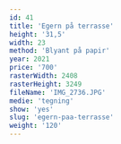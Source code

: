 ```yaml
---
id: 41
title: 'Egern på terrasse'
height: '31,5'
width: 23
method: 'Blyant på papir'
year: 2021
price: '700'
rasterWidth: 2408
rasterHeight: 3249
fileName: 'IMG_2736.JPG'
medie: 'tegning'
show: 'yes'
slug: 'egern-paa-terrasse'
weight: '120'
---
```

